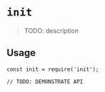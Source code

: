 # `init`

> TODO: description

## Usage

```
const init = require('init');

// TODO: DEMONSTRATE API
```
